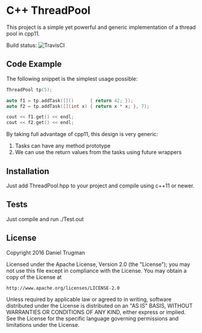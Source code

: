 # C++ ThreadPool

This project is a simple yet powerful and generic implementation of a thread pool in cpp11.

Build status: 
![TravisCI](https://travis-ci.org/dtrugman/ThreadPool.svg?branch=master)

## Code Example

The following snippet is the simplest usage possible:

```cpp
ThreadPool tp(5);

auto f1 = tp.addTask([]()      { return 42; });
auto f2 = tp.addTask([](int x) { return x * x; }, 7);

cout << f1.get() << endl;
cout << f2.get() << endl;
```

By taking full advantage of cpp11, this design is very generic:

1. Tasks can have any method prototype
2. We can use the return values from the tasks using future wrappers

## Installation

Just add ThreadPool.hpp to your project and compile using c++11 or newer.

## Tests

Just compile and run ./Test.out

## License

Copyright 2016 Daniel Trugman

Licensed under the Apache License, Version 2.0 (the "License");
you may not use this file except in compliance with the License.
You may obtain a copy of the License at

    http://www.apache.org/licenses/LICENSE-2.0

Unless required by applicable law or agreed to in writing, software
distributed under the License is distributed on an "AS IS" BASIS,
WITHOUT WARRANTIES OR CONDITIONS OF ANY KIND, either express or implied.
See the License for the specific language governing permissions and
limitations under the License.
